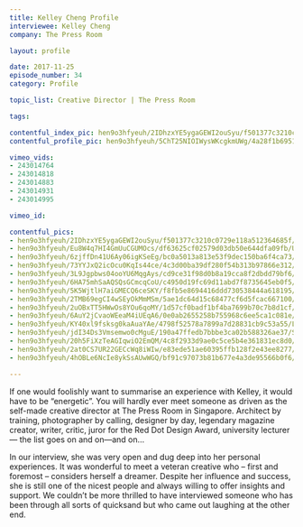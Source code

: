 ```yaml
---
title: Kelley Cheng Profile
interviewee: Kelley Cheng
company: The Press Room

layout: profile

date: 2017-11-25
episode_number: 34
category: Profile

topic_list: Creative Director | The Press Room

tags:

contentful_index_pic: hen9o3hfyeuh/2IDhzxYE5ygaGEWI2ouSyu/f501377c3210c0729e118a512364685f/Kelley_Cheng.jpg
contentful_profile_pic: hen9o3hfyeuh/5ChT25NIOIWysWKcgkmUWg/4a28f1b6951e1c553dd4bfb3a55b6e29/Kelley_Cheng_Blue_Frame.jpg

vimeo_vids:
- 243014764
- 243014818
- 243014883
- 243014931
- 243014995

vimeo_id: 

contentful_pics:
- hen9o3hfyeuh/2IDhzxYE5ygaGEWI2ouSyu/f501377c3210c0729e118a512364685f/Kelley_Cheng.jpg
- hen9o3hfyeuh/Eu8W4q7HI4GmUuCGUMOcs/df63625cf02579d03db50e644dfa09fb/Umbrella_Stand.jpg
- hen9o3hfyeuh/6zjffDn41U6Ay06igKSeEg/bc0a5013a813e53f9dec150ba6f4ca73/ISh_Issues.jpg
- hen9o3hfyeuh/73YYJxQ2icOcu0KqIs44ce/4c3d00ba39df280f54b313b97866e312/Kelley_at_Work.jpg
- hen9o3hfyeuh/3L9Jgpbws04ooYU6MqgAys/cd9ce31f98d0b8a19cca8f2dbdd79bf6/Rabbit_Fam.jpg
- hen9o3hfyeuh/6HA75mhSaAQSQsGCmcqCoU/c4950d19fc69d11abd7f8735645eb0f5/Office_Wall.jpg
- hen9o3hfyeuh/5K5WjtlH7aiGMECQ6ceSKY/f8fb5e8694416ddd730538444a618195/PR_Office_02.jpg
- hen9o3hfyeuh/2TMB69egCI4wSEyOkMmMSm/5ae1dc64d15c68477cf6d5fcac667100/PR_Office_01.jpg
- hen9o3hfyeuh/2uOBxTT5HWwOs8YOu6qoMY/1d57cf0badf1bf4ba7699b70c7b8d1cf/Desk_Mascot.jpg
- hen9o3hfyeuh/6AuY2jCvaoWEeaM4iUEqA6/0e0ab2655258b755968c6ee5ca1c081e/Duck_Tricycle.jpg
- hen9o3hfyeuh/KY40xl9fsksg0kaAuaYAe/4798f52578a7899a7d28831cb9c53a55/Library.jpg
- hen9o3hfyeuh/jdI34Ds3Vmsemwo0cMguE/190a47ffedb7bbbe3ca02b588326ae37/Shelve_Monsters.jpg
- hen9o3hfyeuh/20h5FiXzTeAGIqwiO2EmQM/4c8f2933d9ae0c5ce5b4e361831ec8d0/Wooden_Elk.jpg
- hen9o3hfyeuh/2at0CS7UR22GECcWq8iWIw/e83ede51ae60395ffb128f2e43ee8277/Calendar.jpg
- hen9o3hfyeuh/4hOBLe6NcIe8ykSsAUwWGQ/bf91c97073b81b677e4a3de95566b0f6/Office_Radio.jpg

---
```


If one would foolishly want to summarise an experience with Kelley, it would have to be “energetic”. You will hardly ever meet someone as driven as the self-made creative director at The Press Room in Singapore. Architect by training, photographer by calling, designer by day, legendary magazine creator, writer, critic, juror for the Red Dot Design Award, university lecturer— the list goes on and on—and on…

In our interview, she was very open and dug deep into her personal experiences. It was wonderful to meet a veteran creative who –  first and foremost – considers herself a dreamer. Despite her influence and success, she is still one of the nicest people and always willing to offer insights and support. We couldn’t be more thrilled to have interviewed someone who has been through all sorts of quicksand but who came out laughing at the other end.
